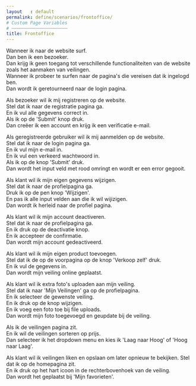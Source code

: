 ```yaml
---
layout   : default
permalink: define/scenarios/frontoffice/
# Custom Page Variables
# ─────────────────────
title: Frontoffice
---
```


Wanneer ik naar de website surf.  
Dan ben ik een bezoeker.  
Dan krijg ik geen toegang tot verschillende functionaliteiten van de website zoals het aanmaken van veilingen.  
Wanneer ik probeer te surfen naar de pagina's die vereisen dat ik ingelogd ben.  
Dan wordt ik geretourneerd naar de login pagina.  

Als bezoeker wil ik mij registreren op de website.  
Stel dat ik naar de registratie pagina ga.  
En ik vul alle gegevens correct in.  
Als ik op de 'Submit' knop druk.  
Dan creëer ik een account en krijg ik een verificatie e-mail.  

Als geregistreerde gebruiker wil ik mij aanmelden op de website.  
Stel dat ik naar de login pagina ga.  
En ik vul mijn e-mail in.  
En ik vul een verkeerd wachtwoord in.  
Als ik op de knop 'Submit' druk.  
Dan wordt het input veld met rood omringt en wordt er een error gegooit.  

Als klant wil ik mijn eigen gegevens wijzigen.  
Stel dat ik naar de profielpagina ga.  
Druk ik op de pen knop 'Wijzigen'.  
En pas ik alle input velden aan die ik wil wijizigen.  
Dan wordt ik herleid naar de profiel pagina.  

Als klant wil ik mijn account deactiveren.  
Stel dat ik naar de profielpagina ga.  
En ik druk op de deactivatie knop.  
En ik accepteer de confirmatie.  
Dan wordt mijn account gedeactiveerd.  

Als klant wil ik mijn eigen product toevoegen.  
Stel dat ik de op de voorpagina op de knop 'Verkoop zelf' druk.  
En ik vul de gegevens in.  
Dan wordt mijn veiling online geplaatst. 

Als klant wil ik extra foto's uploaden aan mijn veiling.   
Stel dat ik naar 'Mijn Veilingen' ga op de profielpagina.  
En ik selecteer de gewenste veiling.  
En ik druk op de knop wijzigen.  
En ik voeg een foto toe bij file uploads.  
Dan wordt mijn foto toegevoegd en geupdate bij de veiling.  

Als ik de veilingen pagina zit.  
En ik wil de veilingen sorteren op prijs.  
Dan selecteer ik het dropdown menu en kies ik 'Laag naar Hoog' of 'Hoog naar Laag'.  

Als klant wil ik veilingen liken en opslaan om later opnieuw te bekijken.
Stel dat ik op de homepagina zit.  
En ik druk op het hart icoon in de rechterbovenhoek van de veiling.  
Dan wordt het geplaatst bij 'Mijn favorieten'. 
